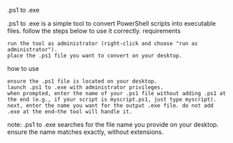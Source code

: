 .ps1 to .exe

.ps1 to .exe is a simple tool to convert PowerShell scripts into executable files. follow the steps below to use it correctly.
requirements

    run the tool as administrator (right-click and choose "run as administrator").
    place the .ps1 file you want to convert on your desktop.

how to use

    ensure the .ps1 file is located on your desktop.
    launch .ps1 to .exe with administrator privileges.
    when prompted, enter the name of your .ps1 file without adding .ps1 at the end (e.g., if your script is myscript.ps1, just type myscript).
    next, enter the name you want for the output .exe file. do not add .exe at the end—the tool will handle it.

note: .ps1 to .exe searches for the file name you provide on your desktop. ensure the name matches exactly, without extensions.

